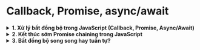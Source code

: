 # Callback, Promise, async/await

<details>
<summary><strong>1. Xử lý bất đồng bộ trong JavaScript (Callback, Promise, Async/Await)</strong></summary>

---

## **1. Khái niệm**

* **Bất đồng bộ (Asynchronous)**: thực hiện các công việc tốn thời gian (request server, đọc/ghi file, truy vấn DB) mà **không làm chặn chương trình chính**.
* Nếu xử lý **đồng bộ**, chương trình sẽ chờ A xong mới chạy B → giảm hiệu năng và trải nghiệm người dùng.
* JavaScript **chạy đơn luồng (single-thread)** nên không dùng đa luồng, mà xử lý bất đồng bộ bằng **callback, promise hoặc async/await**.

---

## **2. Callback**

* Callback là hàm được truyền vào hàm khác để **gọi khi công việc bất đồng bộ hoàn thành**.

```js
function doAsync(url, onSuccess, onError) {
  const xhr = new XMLHttpRequest();
  xhr.open("GET", url);
  xhr.onload = () => onSuccess(xhr.responseText);
  xhr.onerror = () => onError(xhr.statusText);
  xhr.send();
}

// Sử dụng
doAsync(
  "https://something.com",
  (value) => console.log(value),
  (error) => console.error(error)
);
```

* **Vấn đề**: Khi thực hiện nhiều request nối tiếp → callback lồng nhau → **Callback Hell**.

```js
doAsync("url1",
  (v1) => {
    doAsync("url2",
      (v2) => { /* ... */ },
      (e2) => { /* ... */ }
    );
  },
  (e1) => { /* ... */ }
);
```

---

## **3. Promise**

* Promise giúp **tránh callback lồng nhau** và quản lý trạng thái bất đồng bộ dễ dàng hơn.
* Cú pháp:

```js
let promise = new Promise((resolve, reject) => {
  // Code async
  // resolve(value) khi thành công
  // reject(error) khi lỗi
});
```

* Ví dụ chuyển từ callback sang Promise:

```js
function doAsync(url) {
  return new Promise((resolve, reject) => {
    const xhr = new XMLHttpRequest();
    xhr.open("GET", url);
    xhr.onload = () => resolve(xhr.responseText);
    xhr.onerror = () => reject(xhr.statusText);
    xhr.send();
  });
}

// Sử dụng
doAsync("https://something.com")
  .then((value) => console.log(value))
  .catch((error) => console.error(error));

// Nhiều request nối tiếp
doAsync("url1")
  .then((v1) => doAsync("url2"))
  .then((v2) => console.log(v2))
  .catch((err) => console.error(err));
```

---

## **4. Async/Await**

* Async/Await là **cú pháp hiện đại**, làm code bất đồng bộ giống code đồng bộ.
* `async` → khai báo hàm bất đồng bộ.
* `await` → đợi Promise hoàn thành.

```js
async function run() {
  try {
    const response1 = await doAsync("https://something.com");
    const response2 = await doAsync("https://other.com");
    console.log(response1, response2);
  } catch (error) {
    console.error(error);
  }
}

run();
```

* Ưu điểm: cấu trúc **rõ ràng, dễ đọc**, dễ quản lý nhiều request nối tiếp.

---

## **5. Tổng kết**

| Cách xử lý  | Ưu điểm                         | Nhược điểm                 |
| ----------- | ------------------------------- | -------------------------- |
| Callback    | Đơn giản, dễ dùng               | Lồng nhiều → Callback Hell |
| Promise     | Quản lý async tốt, chain dễ đọc | Cần hiểu resolve/reject    |
| Async/Await | Code giống đồng bộ, rõ ràng     | Chỉ dùng được với Promise  |

* **Khuyến nghị hiện nay**: sử dụng **Async/Await**, kết hợp Promise để viết code bất đồng bộ mạch lạc và dễ bảo trì.

</details>
<details>
<summary><strong>2. Kết thúc sớm Promise chaining trong JavaScript</strong></summary>

---

## **1. Vấn đề**

Khi bạn có **chuỗi Promise (Promise chaining)**, đôi khi muốn **dừng sớm** nếu một điều kiện không thỏa, ví dụ:

* Khi đăng ký User: nếu email đã tồn tại → dừng chuỗi Promise, không hash mật khẩu và tạo User nữa.

---

## **2. Ví dụ cơ bản**

```js
const increase = (x) => {
  console.log(x);
  return x + 1;
};

const run = (x) => {
  new Promise((resolve) => resolve(x))
    .then((res) => increase(res))
    .then((res) => increase(res))
    .then((res) => increase(res))
    .catch((err) => console.log("Catched: " + err));
};

run(4);
/*
 * Output:
 * 4
 * 5
 * 6
 */
```

* Ở đây, tất cả các `then` đều được thực hiện.
* Vấn đề: muốn **dừng chuỗi nếu res > 3**.

---

## **3. Cách 1: Không return giá trị**

* Nếu `then` **không return** gì, giá trị `undefined` sẽ được truyền sang then tiếp theo.
* Kết quả:

```js
new Promise((resolve) => resolve(x))
  .then((res) => {
    if (res <= 3) return increase(res);
    // else không return gì → res = undefined cho then tiếp theo
  })
  .then((res) => {
    if (res !== undefined) return increase(res);
  })
  .catch((err) => console.log("Catched: " + err));
```

* Ưu điểm: đơn giản.
* Nhược điểm: **chuỗi Promise vẫn tiếp tục chạy**, chỉ là `res = undefined` → dễ gây bug nếu không cẩn thận.

---

## **4. Cách 2: Dùng `Promise.reject()` → Dừng hoàn toàn**

* Khi muốn **thoát khỏi chuỗi Promise** ngay lập tức và nhảy thẳng vào `catch`:

```js
const increase = (x) => {
  console.log(x);
  return x + 1;
};

const run = (x) => {
  new Promise((resolve) => resolve(x))
    .then((res) => {
      if (res <= 3) return increase(res);
      return Promise.reject(res); // Dừng chuỗi, nhảy thẳng catch
    })
    .then((res) => increase(res))
    .then((res) => increase(res))
    .catch((err) => console.log("Catched: " + err));
};

run(3);
/*
 * Output:
 * 3
 * 4
 * 5
 */

run(4);
// Output: Catched: 4
```

* Khi `x = 4` → `Promise.reject(res)` → **bỏ qua tất cả then tiếp theo**, nhảy vào `catch`.
* Đây là cách **an toàn và rõ ràng nhất** để kết thúc sớm Promise chaining.

---

## **5. Kết luận**

| Phương pháp        | Ưu điểm                 | Nhược điểm                     |
| ------------------ | ----------------------- | ------------------------------ |
| Không return       | Đơn giản, nhanh         | Chuỗi Promise vẫn chạy, dễ bug |
| `Promise.reject()` | Dừng hoàn toàn, rõ ràng | Cần có catch xử lý lỗi         |

> ✅ **Khuyến nghị:** Dùng `Promise.reject()` nếu muốn kết thúc sớm chuỗi Promise, đảm bảo không thực hiện các `then` tiếp theo.

</details>
<details>
<summary><strong>3. Bất đồng bộ song song hay tuần tự?</strong></summary>

---

## **1. Bài toán**

Giả sử có một công việc bất đồng bộ `getPost` gồm 3 hành động:

* `getContent()` → Lấy nội dung bài viết (1s)
* `getComments()` → Lấy bình luận (1.5s)
* `getRelatedPosts()` → Lấy bài viết liên quan (2s)

```js
const wait = (ms) => new Promise((res) => setTimeout(res, ms));

const getContent = async () => { await wait(1000); return "This is content"; };
const getComments = async () => { await wait(1500); return ["comment 1", "comment 2"]; };
const getRelatedPosts = async () => { await wait(2000); return ["post 2", "post 3", "post 4"]; };
```

---

## **2. Xử lý tuần tự (Sequential)**

* Các hành động thực hiện **lần lượt**, hành động sau phải đợi hành động trước kết thúc.
* Cú pháp với `async/await`:

```js
const getPostSequential = async () => {
  console.time("Sequential");

  const content = await getContent();
  const comments = await getComments();
  const relatedPosts = await getRelatedPosts();

  console.log({ content, comments, relatedPosts });
  console.timeEnd("Sequential");
};

getPostSequential();
// Output time ~ 4500ms (1000 + 1500 + 2000)
```

* **Ưu điểm:** đơn giản, dễ đọc khi các hành động phụ thuộc lẫn nhau.
* **Nhược điểm:** tốn thời gian, không tối ưu nếu các hành động độc lập.

---

## **3. Xử lý song song (Parallel)**

* Các hành động **khởi chạy cùng lúc**, đợi kết quả **cùng lúc**.
* Cú pháp sử dụng `Promise.all`:

```js
const getPostParallel = async () => {
  console.time("Parallel");

  const [content, comments, relatedPosts] = await Promise.all([
    getContent(),
    getComments(),
    getRelatedPosts()
  ]);

  console.log({ content, comments, relatedPosts });
  console.timeEnd("Parallel");
};

getPostParallel();
// Output time ~ 2000ms (max(1000, 1500, 2000))
```

* **Ưu điểm:** tối ưu thời gian khi các hành động **không phụ thuộc nhau**.
* **Nhược điểm:** nếu một promise lỗi → toàn bộ `Promise.all` bị reject.

---

## **4. Lựa chọn cách xử lý**

| Trường hợp                               | Nên dùng             | Lý do                                 |
| ---------------------------------------- | -------------------- | ------------------------------------- |
| Các hành động **phụ thuộc** kết quả nhau | Tuần tự (Sequential) | Tránh lỗi logic, kết quả đúng thứ tự  |
| Các hành động **độc lập**                | Song song (Parallel) | Tiết kiệm thời gian, tối ưu hiệu năng |

> Ngoài `Promise.all`, bạn có thể sử dụng:
>
> * `Promise.allSettled` → chờ tất cả hoàn thành, không bị reject toàn bộ nếu có lỗi.
> * `Promise.race` → chỉ lấy kết quả promise đầu tiên hoàn thành.
> * `Promise.any` → lấy kết quả **fulfilled** đầu tiên.

---

### **5. Kết luận**

* **Sequential** → đơn giản, an toàn khi phụ thuộc lẫn nhau.
* **Parallel (Promise.all)** → nhanh, tối ưu khi các promise độc lập.

> Mẹo: Luôn cân nhắc **tính phụ thuộc và khả năng lỗi** trước khi chọn cách xử lý bất đồng bộ.

</details>

